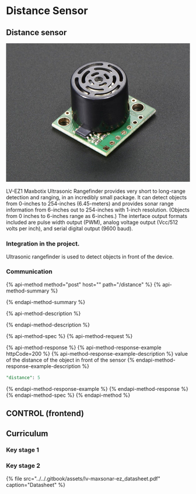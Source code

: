 # Distance Sensor

## Distance sensor

![Distance Sensor](../../.gitbook/assets/172-00.jpg)

LV-EZ1 Maxbotix Ultrasonic Rangefinder provides very short to long-range detection and ranging, in an incredibly small package. It can detect objects from 0-inches to 254-inches \(6.45-meters\) and provides sonar range information from 6-inches out to 254-inches with 1-inch resolution. \(Objects from 0 inches to 6-inches range as 6-inches.\) The interface output formats included are pulse width output \(PWM\), analog voltage output \(Vcc/512 volts per inch\), and serial digital output \(9600 baud\).

### Integration in the project.

Ultrasonic rangefinder is used to detect objects in front of the device.

### Communication

{% api-method method="post" host="" path="/distance" %}
{% api-method-summary %}

{% endapi-method-summary %}

{% api-method-description %}

{% endapi-method-description %}

{% api-method-spec %}
{% api-method-request %}

{% api-method-response %}
{% api-method-response-example httpCode=200 %}
{% api-method-response-example-description %}
value of the distance of the object in front of the sensor
{% endapi-method-response-example-description %}

```sql
"distance": 5
```
{% endapi-method-response-example %}
{% endapi-method-response %}
{% endapi-method-spec %}
{% endapi-method %}

## CONTROL \(frontend\)

## Curriculum

### Key stage 1

### Key stage 2 



{% file src="../../.gitbook/assets/lv-maxsonar-ez\_datasheet.pdf" caption="Datasheet" %}







